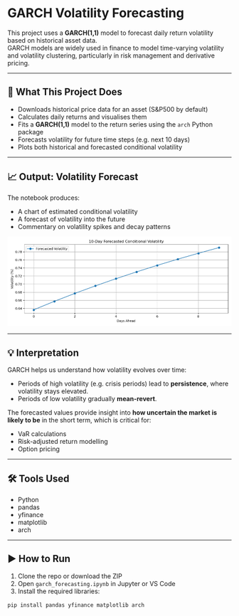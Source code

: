 # GARCH Volatility Forecasting

This project uses a **GARCH(1,1)** model to forecast daily return volatility based on historical asset data.  
GARCH models are widely used in finance to model time-varying volatility and volatility clustering, particularly in risk management and derivative pricing.

---

## 🧠 What This Project Does

- Downloads historical price data for an asset (S&P500 by default)
- Calculates daily returns and visualises them
- Fits a **GARCH(1,1)** model to the return series using the `arch` Python package
- Forecasts volatility for future time steps (e.g. next 10 days)
- Plots both historical and forecasted conditional volatility

---

## 📈 Output: Volatility Forecast

The notebook produces:

- A chart of estimated conditional volatility
- A forecast of volatility into the future
- Commentary on volatility spikes and decay patterns

![Volatility Forecast](garch_vol_forecast.png)

---

## 💡 Interpretation

GARCH helps us understand how volatility evolves over time:
- Periods of high volatility (e.g. crisis periods) lead to **persistence**, where volatility stays elevated.
- Periods of low volatility gradually **mean-revert**.

The forecasted values provide insight into **how uncertain the market is likely to be** in the short term, which is critical for:
- VaR calculations
- Risk-adjusted return modelling
- Option pricing

---

## 🛠️ Tools Used

- Python
- pandas
- yfinance
- matplotlib
- arch

---

## ▶️ How to Run

1. Clone the repo or download the ZIP
2. Open `garch_forecasting.ipynb` in Jupyter or VS Code
3. Install the required libraries:
```bash
pip install pandas yfinance matplotlib arch
